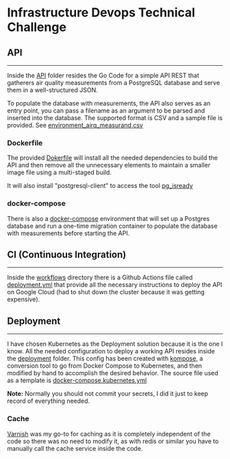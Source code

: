 # Infrastructure Devops Technical Challenge

## API

---
Inside the [API](/api) folder resides the Go Code for a simple API REST that gatherers air quality measurements from a PostgreSQL database and serve them in a well-structured JSON.

To populate the database with measurements, the API also serves as an entry point, you can pass a filename as an argument to be parsed and inserted into the database. The supported format is CSV and a sample file is provided. See [environment_airq_measurand.csv](environment_airq_measurand.csv)

### Dockerfile

The provided [Dokerfile](Dockerfile) will install all the needed dependencies to build the API and then remove all the unnecessary elements to maintain a smaller image file using a multi-staged build.

It will also install "postgresql-client" to access the tool [pg_isready](https://www.postgresql.org/docs/9.3/app-pg-isready.html)

### docker-compose

There is also a [docker-compose](docker-compose.yml) environment that will set up a Postgres database and run a one-time migration container to populate the database with measurements before starting the API.

## CI (Continuous Integration)

---

Inside the [workflows](.github/workflows) directory there is a Github Actions file called [deployment.yml](.github/workflows/deployment.yml) that provide all the necessary instructions to deploy the API on Google Cloud (had to shut down the cluster because it was getting expensive).

## Deployment

---

I have chosen Kubernetes as the Deployment solution because it is the one I know. All the needed configuration to deploy a working API resides inside the [deployment](/deployment) folder. This config has been created with [kompose](https://kompose.io), a conversion tool to go from Docker Compose to Kubernetes, and then modified by hand to accomplish the desired behavior. The source file used as a template is [docker-compose.kubernetes.yml](docker-compose.kubernetes.yml)

**Note:** Normally you should not commit your secrets, I did it just to keep record of everything needed.

### Cache

[Varnish](https://varnish-cache.org/) was my go-to for caching as it is completely independent of the code so there was no need to modify it, as with redis or similar you have to manually call the cache service inside the code.
